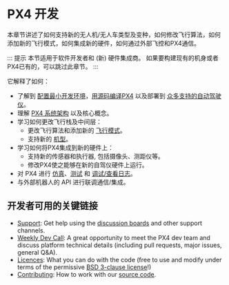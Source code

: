 # PX4 开发

本章节讲述了如何支持新的无人机/无人车类型及变种，如何修改飞行算法，如何添加新的飞行模式，如何集成新的硬件，如何通过外部飞控和PX4通信。

::: 提示
本节适用于软件开发者和 (新) 硬件集成商。
如果要构建现有的机身或者PX4已有的，可以跳过此章节。
:::

它解释了如何：

* 了解到 [配置最小开发环境](../dev_setup/config_initial.md)，[用源码编译PX4](../dev_setup/building_px4.md) 以及部署到 [众多支持的自动驾驶仪](../flight_controller/README.md)。
* 理解 [PX4 系统架构](../concept/architecture.md) 以及核心概念。
* 学习如何更改飞行栈及中间层：
  - 更改飞行算法和添加新的 [飞行模式](../concept/flight_modes.md)。
  - 支持新的 [机型](../dev_airframes/README.md)。
* 学习如何将PX4集成到新的硬件上：
  - 支持新的传感器和执行器, 包括摄像头、测距仪等。
  - 修改PX4使之能够在新的自驾仪硬件上运行。
* 对 PX4 进行 [仿真](../simulation/README.md)、[测试](../test_and_ci/README.md) 和 [调试/查看日志](../debug/README.md)。
* 与外部机器人的 API 进行联调通信/集成。


## 开发者可用的关键链接

- [Support](../contribute/support.md): Get help using the [discussion boards](https://discuss.px4.io//) and other support channels.
- [Weekly Dev Call](../contribute/dev_call.md): A great opportunity to meet the PX4 dev team and discuss platform technical details (including pull requests, major issues, general Q&A).
- [Licences](../contribute/licenses.md): What you can do with the code (free to use and modify under terms of the permissive [BSD 3-clause license](https://opensource.org/licenses/BSD-3-Clause)!)
- [Contributing](../contribute/README.md): How to work with our [source code](../contribute/code.md).
